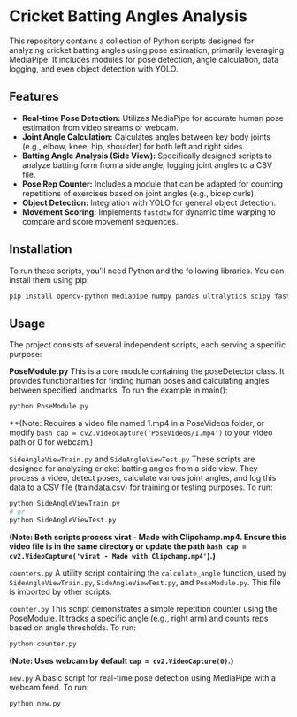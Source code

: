 # Cricket Batting Angles Analysis

This repository contains a collection of Python scripts designed for analyzing cricket batting angles using pose estimation, primarily leveraging MediaPipe. It includes modules for pose detection, angle calculation, data logging, and even object detection with YOLO.

## Features

* **Real-time Pose Detection:** Utilizes MediaPipe for accurate human pose estimation from video streams or webcam.
* **Joint Angle Calculation:** Calculates angles between key body joints (e.g., elbow, knee, hip, shoulder) for both left and right sides.
* **Batting Angle Analysis (Side View):** Specifically designed scripts to analyze batting form from a side angle, logging joint angles to a CSV file.
* **Pose Rep Counter:** Includes a module that can be adapted for counting repetitions of exercises based on joint angles (e.g., bicep curls).
* **Object Detection:** Integration with YOLO for general object detection.
* **Movement Scoring:** Implements `fastdtw` for dynamic time warping to compare and score movement sequences.

## Installation

To run these scripts, you'll need Python and the following libraries. You can install them using pip:

```bash
pip install opencv-python mediapipe numpy pandas ultralytics scipy fastdtw
```
## Usage
The project consists of several independent scripts, each serving a specific purpose:

**PoseModule.py**
This is a core module containing the poseDetector class. It provides functionalities for finding human poses and calculating angles between specified landmarks.
To run the example in main():

```bash
python PoseModule.py
```
**(Note: Requires a video file named 1.mp4 in a PoseVideos folder, or modify ```bash cap = cv2.VideoCapture('PoseVideos/1.mp4')``` to your video path or 0 for webcam.)

```SideAngleViewTrain.py``` and ```SideAngleViewTest.py```
These scripts are designed for analyzing cricket batting angles from a side view. They process a video, detect poses, calculate various joint angles, and log this data to a CSV file (traindata.csv) for training or testing purposes.
To run:

```bash
python SideAngleViewTrain.py
# or
python SideAngleViewTest.py
```

**(Note: Both scripts process virat - Made with Clipchamp.mp4. Ensure this video file is in the same directory or update the path ```bash cap = cv2.VideoCapture('virat - Made with Clipchamp.mp4'```).)**

```counters.py```
A utility script containing the ```calculate_angle``` function, used by ```SideAngleViewTrain.py```, ```SideAngleViewTest.py```, and ```PoseModule.py```. This file is imported by other scripts.

```counter.py```
This script demonstrates a simple repetition counter using the PoseModule. It tracks a specific angle (e.g., right arm) and counts reps based on angle thresholds.
To run:

```bash 
python counter.py
```
**(Note: Uses webcam by default ```cap = cv2.VideoCapture(0)```.)**

```new.py```
A basic script for real-time pose detection using MediaPipe with a webcam feed.
To run:
```bash
python new.py
```

